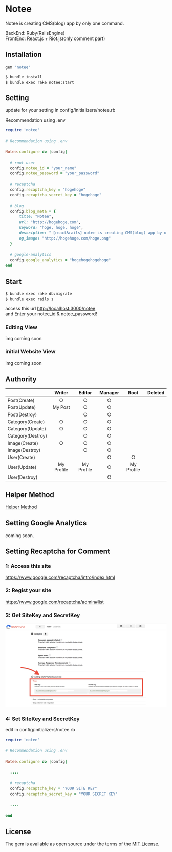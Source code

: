 # Notee

Notee is creating CMS(blog) app by only one command. 

BackEnd: Ruby(RailsEngine)  
FrontEnd: React.js + Riot.js(only comment part)

## Installation

```ruby
gem 'notee'
```
    $ bundle install
    $ bundle exec rake notee:start
    
## Setting

update for your setting in config/initializers/notee.rb

Recommendation using .env

```rb
require 'notee'

# Recommendation using .env

Notee.configure do |config|

  # root-user
  config.notee_id = "your_name"
  config.notee_password = "your_password"

  # recaptcha
  config.recaptcha_key = "hogehoge"
  config.recaptcha_secret_key = "hogehoge"

  # blog
  config.blog_meta = {
      title: "Notee",
      url: "http://hogehoge.com",
      keyword: "hoge, hoge, hoge",
      description: "【react&rails】notee is creating CMS(blog) app by only one command.",
      og_image: "http://hogehoge.com/hoge.png"
  }

  # google-analytics
  config.google_analytics = "hogehogehogehoge"
end

```

## Start

    $ bundle exec rake db:migrate
    $ bundle exec rails s
    
access this url [http://localhost:3000/notee](http://localhost:3000/notee/)  
and Enter your notee_id & notee_password!

### Editing View

img coming soon

### initial Website View

img coming soon

## Authority

|            |Writer      |Editor      |Manager     |Root        |Deleted     | 
|:-----------|:----------:|:----------:|:----------:|:----------:|:----------:|
| Post(Create)       |           ○ |            ○ |           ○ |             ||
| Post(Update)       |     My Post |            ○ |           ○ |             ||
| Post(Destroy)      |             |            ○ |           ○ |             ||
| Category(Create)    |           ○ |            ○ |           ○ |             ||
| Category(Update)    |           ○ |            ○ |           ○ |             ||
| Category(Destroy)   |            |            ○ |           ○ |             ||
| Image(Create)       |           ○ |            ○ |           ○ |             ||
| Image(Destroy)     |             |            ○ |           ○ |             ||
| User(Create)       |             |              |           ○ |           ○ ||
| User(Update)       |  My Profile |   My Profile |           ○ |  My Profile ||
| User(Destroy)      |             |              |           ○ |             ||


## Helper Method
[Helper Method](https://github.com/funaota/notee/wiki/Helper-Method)

## Setting Google Analytics

coming soon.

## Setting Recaptcha for Comment

### 1: Access this site

https://www.google.com/recaptcha/intro/index.html

### 2: Regist your site

https://www.google.com/recaptcha/admin#list

### 3: Get SiteKey and SecretKey

![recaptcha](https://github.com/funaota/public_images/blob/master/notee/recaptcha.png)

### 4: Set SiteKey and SecretKey

edit in config/initializers/notee.rb

```rb
require 'notee'

# Recommendation using .env

Notee.configure do |config|

  ....

  # recaptcha
  config.recaptcha_key = "YOUR SITE KEY"
  config.recaptcha_secret_key = "YOUR SECRET KEY"
  
  ....
  
end

```


## License

The gem is available as open source under the terms of the [MIT License](http://opensource.org/licenses/MIT).
